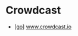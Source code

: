 # Crowdcast

- [[go]] www.crowdcast.io


[//begin]: # "Autogenerated link references for markdown compatibility"
[go]: go "Go"
[//end]: # "Autogenerated link references"